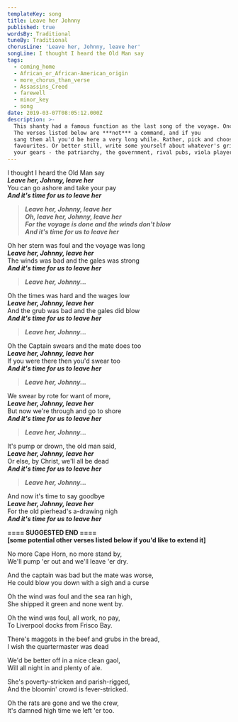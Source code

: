 ```yaml
---
templateKey: song
title: Leave her Johnny
published: true
wordsBy: Traditional
tuneBy: Traditional
chorusLine: 'Leave her, Johnny, leave her'
songLine: I thought I heard the Old Man say
tags:
  - coming_home
  - African_or_African-American_origin
  - more_chorus_than_verse
  - Assassins_Creed
  - farewell
  - minor_key
  - song
date: 2019-03-07T08:05:12.000Z
description: >-
  This shanty had a famous function as the last song of the voyage. Once the ship was warping in through the locks or sailing down the river to approach the pier   head the shanty singer would let rip with this song, finally airing months of pent up frustrations.  As such, every time this song was sung would have been different to match the specific anger of the ship.   
  The verses listed below are ***not*** a command, and if you
  sang them all you'd be here a very long while. Rather, pick and choose your
  favourites. Or better still, write some yourself about whatever's grinding
  your gears - the patriarchy, the government, rival pubs, viola players etc.
---
```

I thought I heard the Old Man say\
***Leave her, Johnny, leave her***\
You can go ashore and take your pay\
***And it's time for us to leave her***

>***Leave her, Johnny, leave her***\
***Oh, leave her, Johnny, leave her***\
***For the voyage is done and the winds don't blow***\
***And it's time for us to leave her***

Oh her stern was foul and the voyage was long\
***Leave her, Johnny, leave her***\
The winds was bad and the gales was strong\
***And it's time for us to leave her***

>***Leave her, Johnny...***

Oh the times was hard and the wages low\
***Leave her, Johnny, leave her***\
And the grub was bad and the gales did blow\
***And it's time for us to leave her***

>***Leave her, Johnny...***

Oh the Captain swears and the mate does too\
***Leave her, Johnny, leave her***\
If you were there then you'd swear too\
***And it's time for us to leave her***

>***Leave her, Johnny...***

We swear by rote for want of more,\
***Leave her, Johnny, leave her***\
But now we're through and go to shore\
***And it's time for us to leave her***

>***Leave her, Johnny...***

It's pump or drown, the old man said,\
***Leave her, Johnny, leave her***\
Or else, by Christ, we'll all be dead\
***And it's time for us to leave her***

>***Leave her, Johnny...***

And now it's time to say goodbye\
***Leave her, Johnny, leave her***\
For the old pierhead's a-drawing nigh\
***And it's time for us to leave her***

**==== SUGGESTED END ====**\
**[some potential other verses listed below if you'd like to extend it]**

No more Cape Horn, no more stand by,\
We'll pump 'er out and we'll leave 'er dry.

And the captain was bad but the mate was worse,\
He could blow you down with a sigh and a curse

Oh the wind was foul and the sea ran high,\
She shipped it green and none went by.

Oh the wind was foul, all work, no pay,\
To Liverpool docks from Frisco Bay.

There's maggots in the beef and grubs in the bread,\
I wish the quartermaster was dead

We'd be better off in a nice clean gaol,\
Will all night in and plenty of ale.

She's poverty-stricken and parish-rigged,\
And the bloomin' crowd is fever-stricked.

Oh the rats are gone and we the crew,\
It's damned high time we left 'er too.
